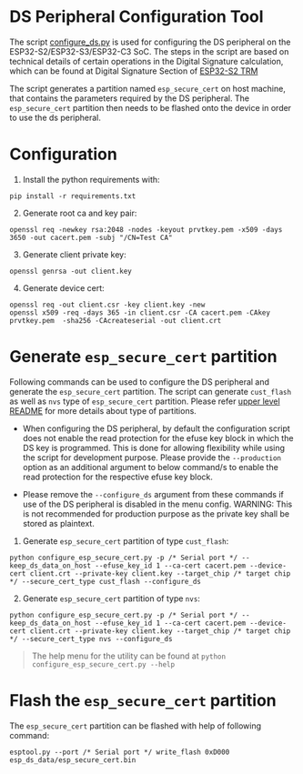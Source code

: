 # DS Peripheral Configuration Tool
The script [configure_ds.py](./configure_ds.py) is used for configuring the DS peripheral on the ESP32-S2/ESP32-S3/ESP32-C3 SoC. The steps in the script are based on technical details of certain operations in the Digital Signature calculation, which can be found at Digital Signature Section of [ESP32-S2 TRM](https://www.espressif.com/sites/default/files/documentation/esp32-s2_technical_reference_manual_en.pdf)

The script generates a partition named `esp_secure_cert` on host machine, that contains the parameters required by the DS peripheral. The `esp_secure_cert` partition then needs to be flashed onto the device in order to use the ds peripheral.

# Configuration

1) Install the python requirements with:
```
pip install -r requirements.txt
```
2) Generate root ca and key pair:
```
openssl req -newkey rsa:2048 -nodes -keyout prvtkey.pem -x509 -days 3650 -out cacert.pem -subj "/CN=Test CA"
```

3) Generate client private key:
```
openssl genrsa -out client.key
```

4) Generate device cert:
```
openssl req -out client.csr -key client.key -new
openssl x509 -req -days 365 -in client.csr -CA cacert.pem -CAkey prvtkey.pem  -sha256 -CAcreateserial -out client.crt
```

# Generate `esp_secure_cert` partition
Following commands can be used to configure the DS peripheral and generate the `esp_secure_cert` partition.
The script can generate `cust_flash` as well as `nvs` type of `esp_secure_cert` partition. Please refer [upper level README](../README.md) for more details about type of partitions.

* When configuring the DS peripheral, by default the configuration script does not enable the read protection for the efuse key block in which the DS key is programmed. This is done for allowing flexibility while using the script for development purpose. Please provide the `--production` option as an additional argument to below command/s to enable the read protection for the respective efuse key block.

* Please remove the `--configure_ds` argument from these commands if use of the DS peripheral is disabled in the menu config. WARNING: This is not recommended for production purpose as the private key shall be stored as plaintext.

1. Generate `esp_secure_cert` partition of type `cust_flash`:

```
python configure_esp_secure_cert.py -p /* Serial port */ --keep_ds_data_on_host --efuse_key_id 1 --ca-cert cacert.pem --device-cert client.crt --private-key client.key --target_chip /* target chip */ --secure_cert_type cust_flash --configure_ds
```

2. Generate `esp_secure_cert` partition of type `nvs`:
```
python configure_esp_secure_cert.py -p /* Serial port */ --keep_ds_data_on_host --efuse_key_id 1 --ca-cert cacert.pem --device-cert client.crt --private-key client.key --target_chip /* target chip */ --secure_cert_type nvs --configure_ds
```

> The help menu for the utility can be found at `python configure_esp_secure_cert.py --help`

# Flash the `esp_secure_cert` partition
The `esp_secure_cert` partition can be flashed with help of following command:
```
esptool.py --port /* Serial port */ write_flash 0xD000 esp_ds_data/esp_secure_cert.bin
```
